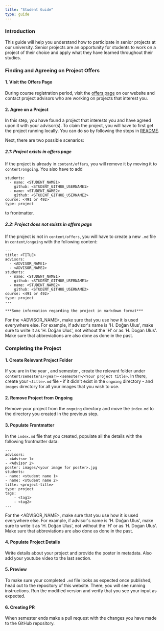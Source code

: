 ```yaml
---
title: "Student Guide"
type: guide
---
```


### Introduction
This guide will help you understand how to participate in senior projects at our university. Senior projects are an opportunity for students to work on a project of their choice and apply what they have learned throughout their studies.

### Finding and Agreeing on Project Offers
#### 1. Visit the Offers Page
During course registration period, visit the [offers page](/offers) on our website and contact project advisors who are working on projects that interest you.

#### 2. Agree on a Project
In this step, you have found a project that interests you and have agreed upon it with your advisor(s). 
To claim the project, you will have to first get the project running locally. You can do so by following the steps in [README](https://github.com/bouncmpe/seniorprojects#run-the-website-locally).

Next, there are two possible scenarios:

##### 2.1: Project exists in offers page
If the project is already in `content/offers`, you will remove it by moving it to `content/ongoing`. You also have to add 

```
students:
  - name: <STUDENT_NAME1>
    github: <STUDENT_GITHUB_USERNAME1>
  - name: <STUDENT_NAME2>
    github: <STUDENT_GITHUB_USERNAME2>
course: <491 or 492>
type: project
```

to frontmatter.

##### 2.2: Project does not exists in offers page
If the project is not in `content/offers`, you will have to create a new `.md` file in `content/ongoing` with the following content:

```
---
title: <TITLE>
advisors:
  - <ADVISOR_NAME1>
  - <ADVISOR_NAME2>
students:
  - name: <STUDENT_NAME1>
    github: <STUDENT_GITHUB_USERNAME1>
  - name: <STUDENT_NAME2>
    github: <STUDENT_GITHUB_USERNAME2>
course: <491 or 492>
type: project
---

***Some information regarding the project in markdown format***
```

For the <ADVISOR_NAME>, make sure that you use how it is used everywhere else. For example, if advisor's name is 'H. Doğan Ulus', make sure to write it as 'H. Doğan Ulus', not without the 'H' or as 'H. Dogan Ulus'. Make sure that abbreviations are also done as done in the past.

### Completing the Project

#### 1. Create Relevant Project Folder
If you are in the year <year>, and semester <semester>, create the relevant folder under `content/semesters/<year>-<semester>/<Your project title>`. In there, create your `<title>.md` file - if it didn't exist in the `ongoing` directory - and `images` directory for all your images that you wish to use.
#### 2. Remove Project from Ongoing
Remove your project from the `ongoing` directory and move the `index.md` to the directory you created in the previous step.

#### 3. Populate Frontmatter
In the `index.md` file that you created, populate all the details with the following frontmatter data:
```
---
advisors:
- <Advisor 1>
- <Advisor 2>
poster: images/<your image for poster>.jpg
students:
- name: <student name 1>
- name: <student name 2>
title: <project-title>
type: project
tags: 
    - <tag1>
    - <tag2>
---
```
For the <ADVISOR_NAME>, make sure that you use how it is used everywhere else. For example, if advisor's name is 'H. Doğan Ulus', make sure to write it as 'H. Doğan Ulus', not without the 'H' or as 'H. Dogan Ulus'. Make sure that abbreviations are also done as done in the past.

#### 4. Populate Project Details
Write details about your project and provide the poster in metadata. Also add your youtube video to the last section.

#### 5. Preview
To make sure your completed `.md` file looks as expected once published, head out to the repository of this website. There, you will see running instructions. Run the modified version and verify that you see your input as expected.

#### 6. Creating PR
When semester ends make a pull request with the changes you have made to the GitHub repository.